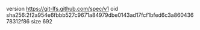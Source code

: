 version https://git-lfs.github.com/spec/v1
oid sha256:2f2a954e6fbbb527c9671a84979dbe0143ad17fcf1bfed6c3a86043678312f86
size 692
